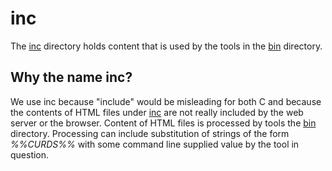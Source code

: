 # inc

The [inc](README.md) directory holds content that is used by the
tools in the [bin](../bin/README.md) directory.


##  Why the name inc?

We use inc because "include" would be misleading for both C and because
the contents of HTML files under [inc](README.md) are not really included
by the web server or the browser.  Content of HTML files is
processed by tools the [bin](../bin/README.md) directory.
Processing can include substitution of strings of the form _%%CURDS%%_ with some command
line supplied value by the tool in question.
